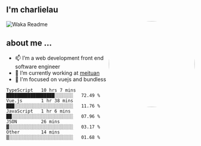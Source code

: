 
<h2>I'm charlielau</h2>
<img align='right' style="border-radius:50%" src="https://avatars1.githubusercontent.com/u/44078251?s=460&u=6b4f1c257663e44063b0b6a21c9c94f45bcfdcc7&v=4" width="230">

![Waka Readme](https://github.com/CharlieLau/charlielau/workflows/Waka%20Readme/badge.svg)

## about me ...
- 📫 I’m a web development front end software engineer
- 🔭 I’m currently working at  <a href="https://www.meituan.com">meituan</a>
- 🔭 I'm focused on vuejs and bundless

<!-- <p align="center">
  <a href="https://github.com/charlielau" class="rich-diff-level-one">
    <img src="https://github-readme-stats.vercel.app/api?username=charlielau&title_color=333&text_color=777" alt="CharlieLau" >
  </a>
</p> -->

<!--START_SECTION:waka-->
```text
TypeScript   10 hrs 7 mins   ██████████████████░░░░░░░   72.49 % 
Vue.js       1 hr 38 mins    ███░░░░░░░░░░░░░░░░░░░░░░   11.76 % 
JavaScript   1 hr 6 mins     ██░░░░░░░░░░░░░░░░░░░░░░░   07.96 % 
JSON         26 mins         ▓░░░░░░░░░░░░░░░░░░░░░░░░   03.17 % 
Other        14 mins         ▒░░░░░░░░░░░░░░░░░░░░░░░░   01.68 % 
```
<!--END_SECTION:waka-->

